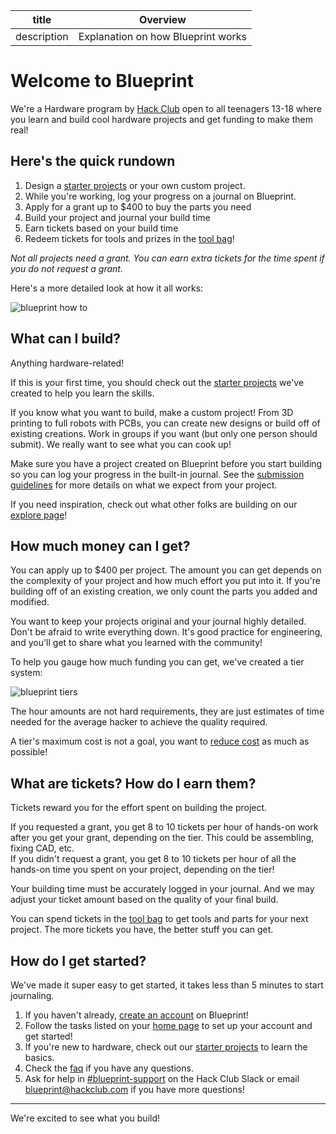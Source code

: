| title       | Overview                           |
| ----------- | ---------------------------------- |
| description | Explanation on how Blueprint works |

# Welcome to Blueprint

We're a Hardware program by [Hack Club](https://hackclub.com?utm_source=blueprint) open to all teenagers 13-18 where you learn and build cool hardware projects and get funding to make them real!

## Here's the quick rundown

1. Design a [starter projects](/guides) or your own custom project.
2. While you're working, log your progress on a journal on Blueprint.
3. Apply for a grant up to $400 to buy the parts you need
4. Build your project and journal your build time
5. Earn tickets based on your build time
6. Redeem tickets for tools and prizes in the [tool bag](/toolbag)!

_Not all projects need a grant. You can earn extra tickets for the time spent if you do not request a grant._

Here's a more detailed look at how it all works:

![blueprint how to](https://hc-cdn.hel1.your-objectstorage.com/s/v3/309b8b95c9b370c89f44dc346212a72c120c4e7e_how-to.svg)

## What can I build?

Anything hardware-related!

If this is your first time, you should check out the [starter projects](/guides) we've created to help you learn the skills.

If you know what you want to build, make a custom project! From 3D printing to full robots with PCBs, you can create new designs or build off of existing creations. Work in groups if you want (but only one person should submit). We really want to see what you can cook up!

Make sure you have a project created on Blueprint before you start building so you can log your progress in the built-in journal. See the [submission guidelines](/docs/submission-guidelines) for more details on what we expect from your project.

If you need inspiration, check out what other folks are building on our [explore page](/explore)!

## How much money can I get?

You can apply up to $400 per project. The amount you can get depends on the complexity of your project and how much effort you put into it. If you're building off of an existing creation, we only count the parts you added and modified.

You want to keep your projects original and your journal highly detailed. Don't be afraid to write everything down. It's good practice for engineering, and you'll get to share what you learned with the community!

To help you gauge how much funding you can get, we've created a tier system:

![blueprint tiers](https://hc-cdn.hel1.your-objectstorage.com/s/v3/25de1405658d50e80662edb588cd0ca0887c019f_Untitled-2025-10-22-1113-2.svg)

<span class="text-bp-warning">The hour amounts are not hard requirements, they are just estimates of time needed for the average hacker to achieve the quality required.</span>

<span class="text-bp-warning">A tier's maximum cost is not a goal, you want to [reduce cost](/docs/about-cost) as much as possible!</span>

## What are tickets? How do I earn them?

Tickets reward you for the effort spent on building the project.

<span class="text-bp-warning">If you requested a grant, you get 8 to 10 tickets per hour of hands-on work after you get your grant, depending on the tier. This could be assembling, fixing CAD, etc.<br>If you didn't request a grant, you get 8 to 10 tickets per hour of all the hands-on time you spent on your project, depending on the tier!</span>

Your building time must be accurately logged in your journal. And we may adjust your ticket amount based on the quality of your final build.

You can spend tickets in the [tool bag](/toolbag) to get tools and parts for your next project. The more tickets you have, the better stuff you can get.

## How do I get started?

We've made it super easy to get started, it takes less than 5 minutes to start journaling.

1. If you haven't already, [create an account](/auth/login) on Blueprint!
2. Follow the tasks listed on your [home page](/) to set up your account and get started!
3. If you're new to hardware, check out our [starter projects](/guides) to learn the basics.
4. Check the [faq](/faq) if you have any questions.
5. Ask for help in [#blueprint-support](https://hackclub.slack.com/archives/C09CMJV6V6K) on the Hack Club Slack or email blueprint@hackclub.com if you have more questions!

---

We're excited to see what you build!
